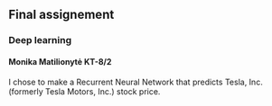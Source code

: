 ## Final assignement
### Deep learning

#### Monika Matilionytė KT-8/2

I chose to make a Recurrent Neural Network that predicts Tesla, Inc. (formerly Tesla Motors, Inc.) stock price.





